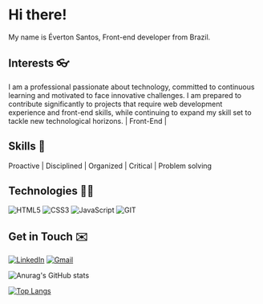 # Hi there! 

My name is Éverton Santos, Front-end developer from Brazil.


## Interests 👓

I am a professional passionate about technology, committed to continuous learning and motivated to face innovative challenges. I am prepared to contribute significantly to projects that require web development experience and front-end skills, while continuing to expand my skill set to tackle new technological horizons.
| Front-End | 


## Skills 🧰

Proactive | Disciplined | Organized | Critical | Problem solving


## Technologies 👨‍💻

![HTML5](https://img.shields.io/badge/html5-%23E34F26.svg?style=for-the-badge&logo=html5&logoColor=white) 
![CSS3](https://img.shields.io/badge/css3-%231572B6.svg?style=for-the-badge&logo=css3&logoColor=white) 
![JavaScript](https://img.shields.io/badge/javascript-%23323330.svg?style=for-the-badge&logo=javascript&logoColor=%23F7DF1E)
![GIT](https://img.shields.io/badge/Git-fc6d26?style=for-the-badge&logo=git&logoColor=white) 



## Get in Touch ✉️

[![LinkedIn](https://img.shields.io/badge/linkedin-%230077B5.svg?style=for-the-badge&logo=linkedin&logoColor=white)](https://www.linkedin.com/in/evertonsantos-dev/)
[![Gmail](https://img.shields.io/badge/Gmail-D14836?style=for-the-badge&logo=gmail&logoColor=white)](mailto:evertoncefal1@gmail.com)

![Anurag's GitHub stats](https://github-readme-stats.vercel.app/api?username=Arthur-Ferreira&show_icons=true&theme=dark)

[![Top Langs](https://github-readme-stats.vercel.app/api/top-langs/?username=evertonsantoos&layout=compact)](https://github.com/evertonsantoos/github-readme-stats)

